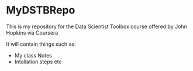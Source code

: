# MyDSTBRepo
This is my repository for the Data Scientist Toolbox course offered by John Hopkins via Coursera

It will contain things such as:
- My class Notes
- Intallation steps etc
